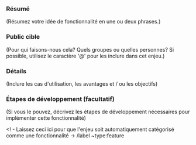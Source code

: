 ### Résumé

(Résumez votre idée de fonctionnalité en une ou deux phrases.)

### Public cible

(Pour qui faisons-nous cela? Quels groupes ou quelles personnes? Si possible, utilisez le caractère '@' pour les inclure dans cet enjeu.)

### Détails

(Inclure les cas d'utilisation, les avantages et / ou les objectifs)

### Étapes de développement (facultatif)

(Si vous le pouvez, décrivez les étapes de développement nécessaires pour implémenter cette fonctionnalité)

<! - Laissez ceci ici pour que l'enjeu soit automatiquement catégorisé comme une fonctionnalité ->
/label ~type:feature
